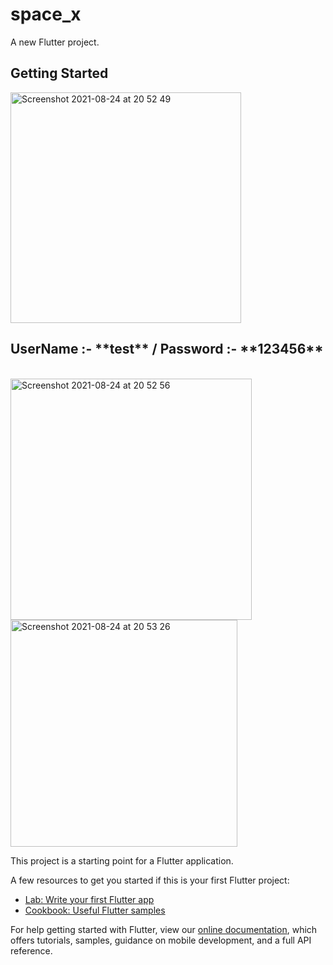 # space_x

A new Flutter project.

## Getting Started

<img width="369" alt="Screenshot 2021-08-24 at 20 52 49" src="https://user-images.githubusercontent.com/66563618/130726123-1d8e56b5-e43f-488f-938c-00eef633adce.png">

<h2>UserName :- **test** / Password :- **123456** </h2>
<br>

<img width="386" alt="Screenshot 2021-08-24 at 20 52 56" src="https://user-images.githubusercontent.com/66563618/130726315-9704b447-2ad4-4b31-99ab-da26482e7e22.png">
<br>

<img width="363" alt="Screenshot 2021-08-24 at 20 53 26" src="https://user-images.githubusercontent.com/66563618/130726362-0e2cc1d2-7f1b-4f8c-96b5-300d985bc97a.png">
<br>

This project is a starting point for a Flutter application.

A few resources to get you started if this is your first Flutter project:

- [Lab: Write your first Flutter app](https://flutter.dev/docs/get-started/codelab)
- [Cookbook: Useful Flutter samples](https://flutter.dev/docs/cookbook)

For help getting started with Flutter, view our
[online documentation](https://flutter.dev/docs), which offers tutorials,
samples, guidance on mobile development, and a full API reference.

